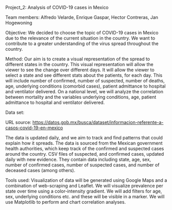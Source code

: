 Project_2: Analysis of COVID-19 cases in Mexico

Team members: Alfredo Velarde, Enrique Gaspar, Hector Contreras, Jan Hogewoning

Objective: We decided to choose the topic of COVID-19 cases in Mexico due to the relevance of the current situation in the country. We want to contribute to a greater understanding of the virus spread throughout the country. 

Method: Our aim is to create a visual representation of the spread to different states in the country. This visual representation will allow the viewer to see the change over different days. It will allow the viewer to select a state and see different stats about the patients, for each day. This will include number of confirmed, number of suspected, number of deaths, age, underlying conditions (comorbid cases), patient admittance to hospital and ventilator delivered. On a national level, we will analyze the correlation between mortality and the variables underlying conditions, age, patient admittance to hospital and ventilator delivered.

Data set: 

URL source: https://datos.gob.mx/busca/dataset/informacion-referente-a-casos-covid-19-en-mexico

The data is updated daily, and we aim to track and find patterns that could explain how it spreads. The data is sourced from the Mexican government health authorities, which keep track of the confirmed and suspected cases around the country. CSV files of suspected, and confirmed cases, updated daily with new evidence. They contain data including state, age, sex, number of confirmed cases, number of suspected cases, and number of deceased cases (among others).

Tools used: Visualization of data will be generated using Google Maps and a combination of web-scraping and Leaflet. We will visualize prevalence per state over time using a color-intensity gradient. We will add filters for age, sex, underlying conditions etc. and these will be visible in a marker. We will use Matplotlib to perform and chart correlation analyses.

